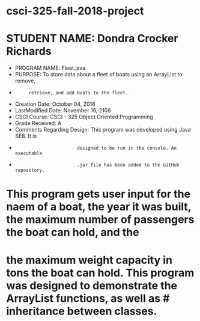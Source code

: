 # csci-325-fall-2018-project
#  STUDENT NAME: Dondra Crocker Richards
 * PROGRAM NAME: Fleet.java
 * PURPOSE: To store data about a fleet of boats using an ArrayList to remove,
 *          retrieve, and add boats to the fleet.
 * Creation Date: October 04, 2018
 * LastModified Date: November 16, 2108
 * CSCI Course: CSCI - 325 Object Oriented Programming
 * Grade Received: A
 * Comments Regarding Design: This program was developed using Java SE8. It is
 *                            designed to be run in the console. An executable
 *                            .jar file has been added to the GitHub repository.
 
 # This program gets user input for the naem of a boat, the year it was built, the maximum number of passengers the boat can hold, and the 
 # the maximum weight capacity in tons the boat can hold. This program was designed to demonstrate the ArrayList functions, as well as      #   inheritance between classes.
